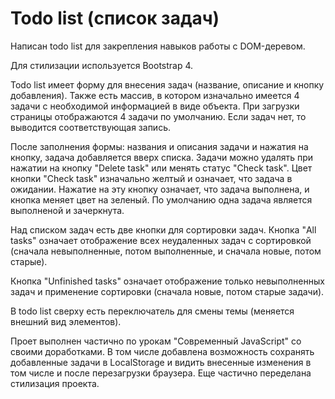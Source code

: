 # Todo list (список задач)

Написан todo list для закрепления навыков работы с DOM-деревом.

Для стилизации используется Bootstrap 4.

Todo list имеет форму для внесения задач (название, описание и кнопку добавления).
Также есть массив, в котором изначально имеется 4 задачи с необходимой информацией в виде объекта.
При загрузки страницы отображаются 4 задачи по умолчанию.
Если задач нет, то выводится соответствующая запись.

После заполнения формы: названия и описания задачи и нажатия на кнопку, задача добавляется вверх списка.
Задачи можно удалять при нажатии на кнопку "Delete task" или менять статус "Check task".
Цвет кнопки "Check task" изначально желтый и означает, что задача в ожидании. Нажатие на эту кнопку означает, что задача выполнена, и кнопка меняет цвет на зеленый.
По умолчанию одна задача является выполненой и зачеркнута.

Над списком задач есть две кнопки для сортировки задач.
Кнопка "All tasks" означает отображение всех неудаленных задач с сортировкой (сначала невыполненные, потом выполненные, и сначала новые, потом старые).

Кнопка "Unfinished tasks" означает отображение только невыполненных задач и применение сортировки (сначала новые, потом старые задачи).

В todo list сверху есть переключатель для смены темы (меняется внешний вид элементов).

Проет выполнен частично по урокам "Современный JavaScript" со своими доработками.
В том числе добавлена возможность сохранять добавленные задачи в LocalStorage и видить внесенные изменения в том числе и после перезагрузки браузера.
Еще частично переделана стилизация проекта.